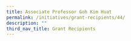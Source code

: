 ```yaml
---
title: Associate Professor Goh Kim Huat
permalink: /initiatives/grant-recipients/44/
description: ""
third_nav_title: Grant Recipients
---
```

